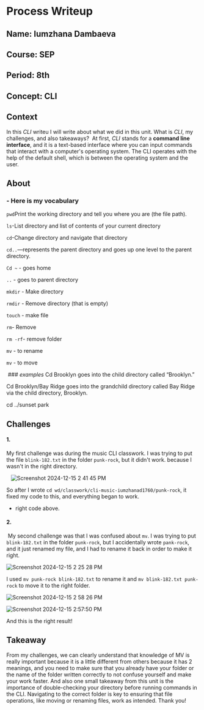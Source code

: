 # Process Writeup
## Name: Iumzhana Dambaeva
## Course: SEP
## Period: 8th
## Concept: CLI

## Context
In this _CLI_ writeu I will write about what we did in this unit. What is _CLI_, my challenges, and also takeaways? 
At first, _CLI_ stands for a **command line interface**, and it is a text-based interface where you can input commands that interact with a computer's operating system. The CLI operates with the help of the default shell, which is between the operating system and the user.

## About 
### - Here is my vocabulary 
```pwd```Print the working directory and tell you where you are (the file path).

```ls```-List directory and list of contents of your current directory

```cd```-Change directory and navigate that directory

```cd..```—represents the parent directory and goes up one level to the parent directory.

```Cd ~``` - goes home

```..``` - goes to parent directory

```mkdir``` - Make directory 

```rmdir``` - Remove directory (that is empty)

```touch``` - make file 

```rm```- Remove 

```rm -rf```- remove folder

```mv``` - to rename

```mv``` - to move




 ### _examples_
Cd Brooklyn goes into the child directory called “Brooklyn.”

Cd Brooklyn/Bay Ridge goes into the grandchild directory called Bay Ridge via the child directory, Brooklyn. 

cd ../sunset park

## Challenges

#### 1.
My first challenge was during the music CLI classwork. I was trying to put the file ```blink-182.txt``` in the folder ```punk-rock```, but it didn't work.
because I wasn't in the right directory.

   ![Screenshot 2024-12-15 2 41 45 PM](https://github.com/user-attachments/assets/8c4fcfc5-2123-4391-9eda-6)

So after I wrote ```cd wd/classwork/cli-music-iumzhanad1760/punk-rock```, it fixed my code to this, and everything began to work. 
    
    
- right code above.

#### 2.
 My second challenge was that I was confused about ```mv```. I was trying to put ```blink-182.txt``` in the folder ```punk-rock```, but I accidentally wrote ```pank-rock```, and it just renamed my file, and I had to rename it back in order to make it right.

![Screenshot 2024-12-15 2 25 28 PM](https://github.com/user-attachments/assets/e5022cc4-c904-4b3e-90ef-d7e)

I used ```mv punk-rock blink-182.txt``` to rename it and ```mv blink-182.txt punk-rock``` to move it to the right folder. 

![Screenshot 2024-12-15 2 58 26 PM](https://github.com/user-attachments/assets/30917f4f-8fc6-448f-880d-c912)

![Screenshot 2024-12-15 2:57:50 PM](https://github.com/user-attachments/assets/cab64197-05e5-40ee-ade0-b867f79)

And this is the right result! 

## Takeaway
From my challenges, we can clearly understand that knowledge of MV is really important because it is a little different from others because it has 2 meanings, and you need to make sure that you already have your folder or the name of the folder written correctly to not confuse yourself and make your work faster. And also one small takeaway from this unit is the importance of double-checking your directory before running commands in the CLI. Navigating to the correct folder is key to ensuring that file operations, like moving or renaming files, work as intended.
Thank you!



